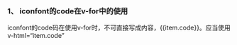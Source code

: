

### 1、 iconfont的code在v-for中的使用

iconfont的code码在使用v-for时，不可直接写成内容，{{item.code}}。应当使用v-html=“item.code”